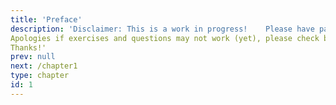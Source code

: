 ```yaml
---
title: 'Preface'
description: 'Disclaimer: This is a work in progress!    Please have patience with us while we build this online resource - it's brand new and nowhere near finished!    
Apologies if exercises and questions may not work (yet), please check back next week...
Thanks!'
prev: null
next: /chapter1
type: chapter
id: 1
---
```



